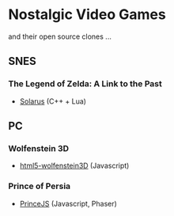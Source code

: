 # Nostalgic Video Games

and their open source clones ...

## SNES

### The Legend of Zelda: A Link to the Past

   * [Solarus](https://github.com/christopho/solarus) (C++ + Lua)

## PC

### Wolfenstein 3D

   * [html5-wolfenstein3D](https://github.com/loadx/html5-wolfenstein3D) (Javascript)

### Prince of Persia

   * [PrinceJS](https://ultrabolido.wordpress.com/2015/04/25/princejs-all-levels-implemented/) (Javascript, Phaser)
